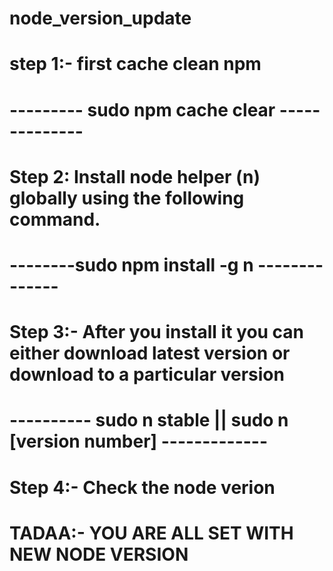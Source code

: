 # node_version_update
# step 1:-   first cache clean npm
# --------- sudo npm cache clear --------------
# Step 2: Install node helper (n) globally using the following command.
#  --------sudo npm install -g n --------------
# Step 3:- After you install it you can either download latest version or download to a particular version
# ---------- sudo n stable || sudo n [version number] -------------
# Step 4:- Check the node verion

# TADAA:- YOU ARE ALL SET WITH NEW NODE VERSION

